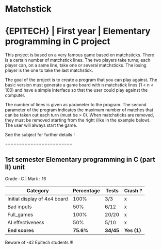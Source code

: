 # Matchstick
# {EPITECH} | First year | Elementary programming in C project

This project is based on a very famous game based on matchsticks.
There is a certain number of matchstick lines.
The two players take turns; each player can, on a same line, take one or several matchsticks.
The losing player is the one to take the last matchstick.

The goal of the project is to create a program that you can play against.
The basic version must generate a game board with n matchstick lines (1 < n < 100) and have a simple interface 
so that the user could play against the computer.

The number of lines is given as parameter to the program.
The second parameter of the program indicates the maximum number of matches that can be taken out each turn (must be > 0).
When matchsticks are removed, they must be removed starting from the right (like in the example below).
The user will always start the game.

See the subject for further details !

========================

## 1st semester Elementary programming in C (part II) unit

Grade : C | Mark : 16

| Category                     | Percentage | Tests     | Crash ?     |
|------------------------------|------------|-----------|-------------|
| Initial display of 4x4 board | 100%       | 3/3       | x           |
| Bad inputs                   | 50%        | 6/12      | x           |
| Full_games                   | 100%       | 20/20     | x           |
| AI effectiveness             | 50%        | 5/10      | x           |
| **End scores**               | **75.6%**  | **34/45** | **Yes (1)** |

Beware of -42 Epitech students !!!

